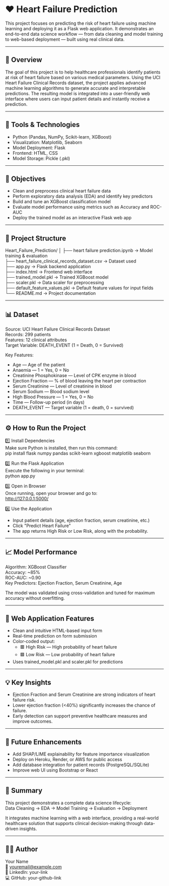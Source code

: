 # ❤️ Heart Failure Prediction

This project focuses on predicting the risk of heart failure using machine learning and deploying it as a Flask web application. It demonstrates an end-to-end data science workflow — from data cleaning and model training to web-based deployment — built using real clinical data.

---

## 🧠 Overview
The goal of this project is to help healthcare professionals identify patients at risk of heart failure based on various medical parameters. Using the UCI Heart Failure Clinical Records dataset, the project applies advanced machine learning algorithms to generate accurate and interpretable predictions. The resulting model is integrated into a user-friendly web interface where users can input patient details and instantly receive a prediction.

---

## 🧰 Tools & Technologies
- Python (Pandas, NumPy, Scikit-learn, XGBoost)
- Visualization: Matplotlib, Seaborn
- Model Deployment: Flask
- Frontend: HTML, CSS
- Model Storage: Pickle (.pkl)

---

## 🎯 Objectives
- Clean and preprocess clinical heart failure data
- Perform exploratory data analysis (EDA) and identify key predictors
- Build and tune an XGBoost classification model
- Evaluate model performance using metrics such as Accuracy and ROC-AUC
- Deploy the trained model as an interactive Flask web app

---

## 📂 Project Structure
Heart_Failure_Prediction/
│
├── heart failure prediction.ipynb → Model training & evaluation  
├── heart_failure_clinical_records_dataset.csv → Dataset used  
├── app.py → Flask backend application  
├── index.html → Frontend web interface  
├── trained_model.pkl → Trained XGBoost model  
├── scaler.pkl → Data scaler for preprocessing  
├── default_feature_values.pkl → Default feature values for input fields  
└── README.md → Project documentation

---

## 📊 Dataset
Source: UCI Heart Failure Clinical Records Dataset  
Records: 299 patients  
Features: 12 clinical attributes  
Target Variable: DEATH_EVENT (1 = Death, 0 = Survived)

Key Features:
- Age — Age of the patient  
- Anaemia — 1 = Yes, 0 = No  
- Creatinine Phosphokinase — Level of CPK enzyme in blood  
- Ejection Fraction — % of blood leaving the heart per contraction  
- Serum Creatinine — Level of creatinine in blood  
- Serum Sodium — Blood sodium level  
- High Blood Pressure — 1 = Yes, 0 = No  
- Time — Follow-up period (in days)  
- DEATH_EVENT — Target variable (1 = death, 0 = survived)

---

## ⚙️ How to Run the Project

1️⃣ Install Dependencies  
Make sure Python is installed, then run this command:  
pip install flask numpy pandas scikit-learn xgboost matplotlib seaborn  

2️⃣ Run the Flask Application  
Execute the following in your terminal:  
python app.py  

3️⃣ Open in Browser  
Once running, open your browser and go to:  
http://127.0.0.1:5000/  

4️⃣ Use the Application  
- Input patient details (age, ejection fraction, serum creatinine, etc.)  
- Click "Predict Heart Failure"  
- The app returns High Risk or Low Risk, along with the probability.

---

## 📈 Model Performance
Algorithm: XGBoost Classifier  
Accuracy: ~85%  
ROC-AUC: ~0.90  
Key Predictors: Ejection Fraction, Serum Creatinine, Age  

The model was validated using cross-validation and tuned for maximum accuracy without overfitting.

---

## 🧩 Web Application Features
- Clean and intuitive HTML-based input form  
- Real-time prediction on form submission  
- Color-coded output:  
  - 🟥 High Risk — High probability of heart failure  
  - 🟩 Low Risk — Low probability of heart failure  
- Uses trained_model.pkl and scaler.pkl for predictions

---

## 💡 Key Insights
- Ejection Fraction and Serum Creatinine are strong indicators of heart failure risk.  
- Lower ejection fraction (<40%) significantly increases the chance of failure.  
- Early detection can support preventive healthcare measures and improve outcomes.

---

## 🚀 Future Enhancements
- Add SHAP/LIME explainability for feature importance visualization  
- Deploy on Heroku, Render, or AWS for public access  
- Add database integration for patient records (PostgreSQL/SQLite)  
- Improve web UI using Bootstrap or React  

---

## 🏁 Summary
This project demonstrates a complete data science lifecycle:  
Data Cleaning → EDA → Model Training → Evaluation → Deployment  

It integrates machine learning with a web interface, providing a real-world healthcare solution that supports clinical decision-making through data-driven insights.

---

## 👩‍💻 Author
Your Name  
📧 youremail@example.com  
🔗 LinkedIn: your-link  
💻 GitHub: your-github-link
